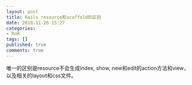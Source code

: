 ```yaml
---
layout: post
title: Rails resource和scaffold的区别
date: 2010-11-26 15:27
categories:
- RoR
tags: []
published: true
comments: true
---
```

<p>唯一的区别是resource不会生成index, show, new和edit的action方法和view，以及相关的layout和css文件。</p>
